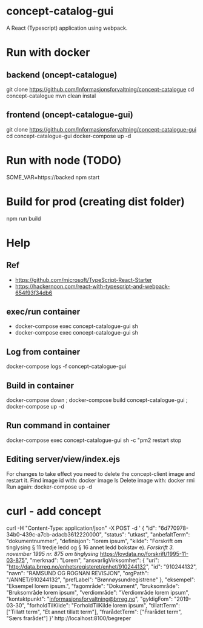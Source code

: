 # concept-catalog-gui
A React (Typescript) application using webpack.

# Run with docker
## backend (oncept-catalogue)
git clone https://github.com/Informasjonsforvaltning/concept-catalogue
cd concept-catalogue
mvn clean instal

## frontend (oncept-catalogue-gui)
git clone https://github.com/Informasjonsforvaltning/concept-catalogue-gui
cd concept-catalogue-gui
docker-compose up -d


# Run with node (TODO)
SOME_VAR=https://backed npm start

# Build for prod (creating dist folder)
npm run build

# Help
## Ref
* https://github.com/microsoft/TypeScript-React-Starter
* https://hackernoon.com/react-with-typescript-and-webpack-654f93f34db6

## exec/run container
* docker-compose exec concept-catalogue-gui sh
* docker-compose exec concept-catalogue-gui sh

## Log from container
docker-compose logs -f concept-catalogue-gui

## Build in container
docker-compose down ; 
docker-compose build concept-catalogue-gui ; 
docker-compose up -d

## Run command in container
docker-compose exec concept-catalogue-gui sh -c "pm2 restart stop

## Editing server/view/index.ejs
For changes to take effect you need to delete the concept-client image and restart it.
Find image id with: docker image ls
Delete image with: docker rmi <IMAGEID>
Run again: docker-compose up -d

# curl - add concept
curl -H "Content-Type: application/json" -X POST -d '
{
   "id": "6d770978-34b0-439c-a7cb-adacb3612220000",
   "status": "utkast",
   "anbefaltTerm": "dokumentnummer",
   "definisjon": "lorem ipsum",
   "kilde": "Forskrift om tinglysing § 11 tredje ledd og § 16 annet ledd bokstav e). _Forskrift 3. november 1995 nr. 875 om tinglysing_ https://lovdata.no/forskrift/1995-11-03-875",
   "merknad": "Lorem",
   "ansvarligVirksomhet": {
     "uri": "http://data.brreg.no/enhetsregisteret/enhet/910244132",
     "id": "910244132",
     "navn": "RAMSUND OG ROGNAN REVISJON",
     "orgPath": "/ANNET/910244132",
     "prefLabel": "Brønnøysundregistrene"
   },
   "eksempel": "Eksempel lorem ipsum.",
   "fagområde": "Dokument",
   "bruksområde": "Bruksområde lorem ipsum",
   "verdiområde": "Verdiområde lorem ipsum",
   "kontaktpunkt": "informasjonsforvaltning@brreg.no",
   "gyldigFom": "2019-03-30",
   "forholdTilKilde": "ForholdTilKilde lorem ipsum",
   "tillattTerm": ["Tillatt term", "Et annet tillatt term"],
   "frarådetTerm": ["Frarådet term", "Særs frarådet"]
 }' http://localhost:8100/begreper

